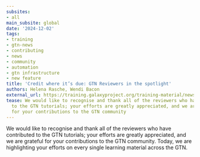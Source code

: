 ```yaml
---
subsites:
- all
main_subsite: global
date: '2024-12-02'
tags:
- training
- gtn-news
- contributing
- news
- community
- automation
- gtn infrastructure
- new feature
title: 'Credit where it’s due: GTN Reviewers in the spotlight'
authors: Helena Rasche, Wendi Bacon
external_url: https://training.galaxyproject.org/training-material/news/2024/12/02/reviewing.html
tease: We would like to recognise and thank all of the reviewers who have contributed
  to the GTN tutorials; your efforts are greatly appreciated, and we are grateful
  for your contributions to the GTN community
---
```

We would like to recognise and thank all of the reviewers who have contributed to the GTN tutorials; your efforts are greatly appreciated, and we are grateful for your contributions to the GTN community. Today, we are highlighting your efforts on every single learning material across the GTN.